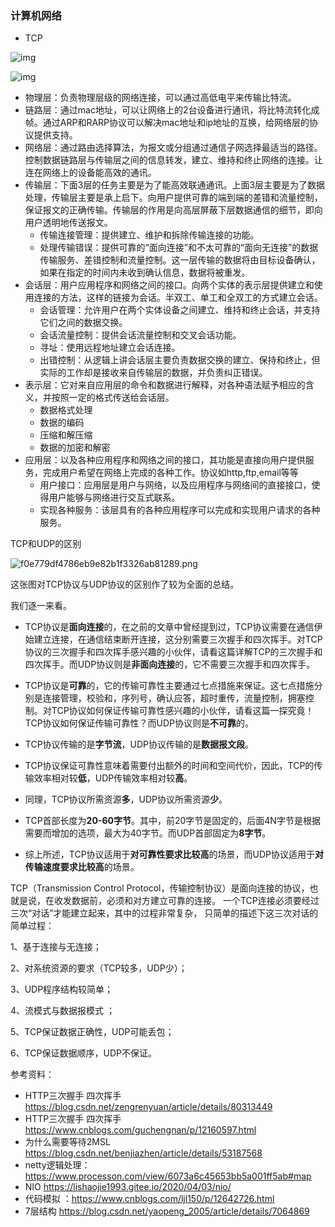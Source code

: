 ### 计算机网络

- TCP

![img](https://img-blog.csdn.net/20180514183822983?watermark/2/text/aHR0cHM6Ly9ibG9nLmNzZG4ubmV0L3plbmdyZW55dWFu/font/5a6L5L2T/fontsize/400/fill/I0JBQkFCMA==/dissolve/70)





![img](https://img-blog.csdnimg.cn/2021010409370574.gif)



- 物理层：负责物理层级的网络连接，可以通过高低电平来传输比特流。
- 链路层：通过mac地址，可以让网络上的2台设备进行通讯，将比特流转化成帧。通过ARP和RARP协议可以解决mac地址和ip地址的互换，给网络层的协议提供支持。
- 网络层：通过路由选择算法，为报文或分组通过通信子网选择最适当的路径。控制数据链路层与传输层之间的信息转发，建立、维持和终止网络的连接。让连在网络上的设备能高效的通讯。
- 传输层：下面3层的任务主要是为了能高效联通通讯。上面3层主要是为了数据处理，传输层主要是承上启下。向用户提供可靠的端到端的差错和流量控制，保证报文的正确传输。传输层的作用是向高层屏蔽下层数据通信的细节，即向用户透明地传送报文。
  - 传输连接管理：提供建立、维护和拆除传输连接的功能。
  - 处理传输错误：提供可靠的“面向连接”和不太可靠的“面向无连接”的数据传输服务、差错控制和流量控制。这一层传输的数据将由目标设备确认，如果在指定的时间内未收到确认信息，数据将被重发。
- 会话层：用户应用程序和网络之间的接口。向两个实体的表示层提供建立和使用连接的方法，这样的链接为会话。半双工、单工和全双工的方式建立会话。
  - 会话管理：允许用户在两个实体设备之间建立、维持和终止会话，并支持它们之间的数据交换。
  - 会话流量控制：提供会话流量控制和交叉会话功能。
  - 寻址：使用远程地址建立会话连接。
  - 出错控制：从逻辑上讲会话层主要负责数据交换的建立、保持和终止，但实际的工作却是接收来自传输层的数据，并负责纠正错误。
- 表示层：它对来自应用层的命令和数据进行解释，对各种语法赋予相应的含义，并按照一定的格式传送给会话层。
  - 数据格式处理
  - 数据的编码
  - 压缩和解压缩
  - 数据的加密和解密
- 应用层：以及各种应用程序和网络之间的接口，其功能是直接向用户提供服务，完成用户希望在网络上完成的各种工作。协议如http,ftp,email等等
  - 用户接口：应用层是用户与网络，以及应用程序与网络间的直接接口，使得用户能够与网络进行交互式联系。
  - 实现各种服务：该层具有的各种应用程序可以完成和实现用户请求的各种服务。



TCP和UDP的区别

![f0e779df4786eb9e82b1f3326ab81289.png](https://img-blog.csdnimg.cn/img_convert/f0e779df4786eb9e82b1f3326ab81289.png)



这张图对TCP协议与UDP协议的区别作了较为全面的总结。

我们逐一来看。

- TCP协议是**面向连接**的，在之前的文章中曾经提到过，TCP协议需要在通信伊始建立连接，在通信结束断开连接，这分别需要三次握手和四次挥手。对TCP协议的三次握手和四次挥手感兴趣的小伙伴，请看这篇详解TCP的三次握手和四次挥手。而UDP协议则是**非面向连接**的，它不需要三次握手和四次挥手。

- TCP协议是**可靠**的，它的传输可靠性主要通过七点措施来保证。这七点措施分别是连接管理，校验和，序列号，确认应答，超时重传，流量控制，拥塞控制。对TCP协议如何保证传输可靠性感兴趣的小伙伴，请看这篇一探究竟！TCP协议如何保证传输可靠性？而UDP协议则是**不可靠**的。

- TCP协议传输的是**字节流**，UDP协议传输的是**数据报文段**。

- TCP协议保证可靠性意味着需要付出额外的时间和空间代价，因此，TCP的传输效率相对较**低**，UDP传输效率相对较**高**。

- 同理，TCP协议所需资源**多**，UDP协议所需资源**少**。

- TCP首部长度为**20-60字节**。其中，前20字节是固定的，后面4N字节是根据需要而增加的选项，最大为40字节。而UDP首部固定为**8字节**。

- 综上所述，TCP协议适用于**对可靠性要求比较高**的场景，而UDP协议适用于**对传输速度要求比较高**的场景。

TCP（Transmission Control Protocol，传输控制协议）是面向连接的协议，也就是说，在收发数据前，必须和对方建立可靠的连接。 一个TCP连接必须要经过三次“对话”才能建立起来，其中的过程非常复杂， 只简单的描述下这三次对话的简单过程：

1、基于连接与无连接；

2、对系统资源的要求（TCP较多，UDP少）；

3、UDP程序结构较简单；

4、流模式与数据报模式 ；

5、TCP保证数据正确性，UDP可能丢包；

6、TCP保证数据顺序，UDP不保证。











参考资料：

- HTTP三次握手 四次挥手 https://blog.csdn.net/zengrenyuan/article/details/80313449
- HTTP三次握手 四次挥手 https://www.cnblogs.com/guchengnan/p/12160597.html
- 为什么需要等待2MSL https://blog.csdn.net/benjiazhen/article/details/53187568
- netty逻辑处理：https://www.processon.com/view/6073a6c45653bb5a001ff5ab#map
- NIO https://lishaojie1993.gitee.io/2020/04/03/nio/
- 代码模拟 ：https://www.cnblogs.com/ljl150/p/12642726.html
- 7层结构 https://blog.csdn.net/yaopeng_2005/article/details/7064869